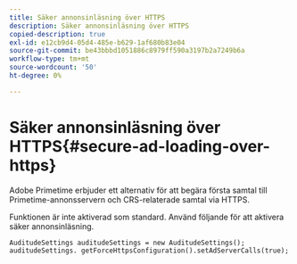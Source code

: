 ```yaml
---
title: Säker annonsinläsning över HTTPS
description: Säker annonsinläsning över HTTPS
copied-description: true
exl-id: e12cb9d4-05d4-485e-b629-1af680b83e04
source-git-commit: be43bbbd1051886c8979ff590a3197b2a7249b6a
workflow-type: tm+mt
source-wordcount: '50'
ht-degree: 0%

---
```


# Säker annonsinläsning över HTTPS{#secure-ad-loading-over-https}

Adobe Primetime erbjuder ett alternativ för att begära första samtal till Primetime-annonsservern och CRS-relaterade samtal via HTTPS.

Funktionen är inte aktiverad som standard. Använd följande för att aktivera säker annonsinläsning.

```
AuditudeSettings auditudeSettings = new AuditudeSettings(); 
auditudeSettings. getForceHttpsConfiguration().setAdServerCalls(true);
```
